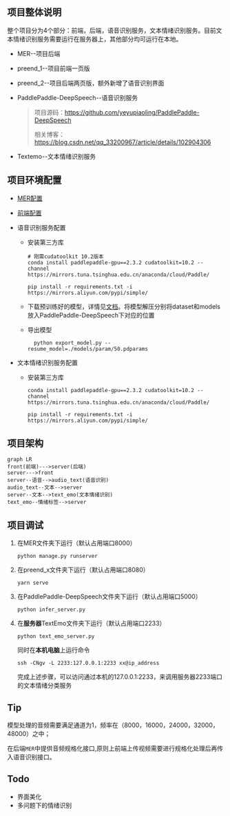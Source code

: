 ## 项目整体说明

整个项目分为4个部分：前端，后端，语音识别服务，文本情绪识别服务。目前文本情绪识别服务需要运行在服务器上，其他部分均可运行在本地。

+ MER--项目后端

+ preend_1--项目前端一页版

+ preend_2--项目后端两页版，额外新增了语音识别界面

+ PaddlePaddle-DeepSpeech--语音识别服务

  >项目源码：https://github.com/yeyupiaoling/PaddlePaddle-DeepSpeech
  >
  >相关博客：https://blog.csdn.net/qq_33200967/article/details/102904306

+ Textemo--文本情绪识别服务



## 项目环境配置

+ [MER配置](./MER/readme.md)

+ [前端配置](./preend_2/readme.md)

+ 语音识别服务配置

  + 安装第三方库

    ```shell
    # 刚需cudatoolkit 10.2版本
    conda install paddlepaddle-gpu==2.3.2 cudatoolkit=10.2 --channel https://mirrors.tuna.tsinghua.edu.cn/anaconda/cloud/Paddle/
    ```

    ```shell
    pip install -r requirements.txt -i https://mirrors.aliyun.com/pypi/simple/
    ```

  + 下载预训练好的模型，详情见[文档](./PaddlePaddle-DeepSpeech/README.md)。将模型解压分别将dataset和models放入PaddlePaddle-DeepSpeech下对应的位置
  + 导出模型

    ```
      python export_model.py --resume_model=./models/param/50.pdparams
    ```


+ 文本情绪识别服务配置

  + 安装第三方库

    ```shell
    conda install paddlepaddle-gpu==2.3.2 cudatoolkit=10.2 --channel https://mirrors.tuna.tsinghua.edu.cn/anaconda/cloud/Paddle/
    ```

    ```shell
    pip install -r requirements.txt -i https://mirrors.aliyun.com/pypi/simple/
    ```



## 项目架构



```mermaid
graph LR
front(前端)--->server(后端)
server--->front
server--语音-->audio_text(语音识别)
audio_text--文本-->server
server--文本-->text_emo(文本情绪识别)
text_emo--情绪标签-->server
```

## 项目调试

1. 在MER文件夹下运行（默认占用端口8000）

   ```shell
   python manage.py runserver
   ```

 2. 在preend_x文件夹下运行（默认占用端口8080）

    ```
    yarn serve
    ```

 3. 在PaddlePaddle-DeepSpeech文件夹下运行（默认占用端口5000）

    ```
    python infer_server.py
    ```

4. 在**服务器**TextEmo文件夹下运行（默认占用端口2233）

   ```
   python text_emo_server.py
   ```

   同时在**本机电脑**上运行命令

   ```
   ssh -CNgv -L 2233:127.0.0.1:2233 xx@ip_address
   ```

   完成上述步骤，可以访问通过本机的127.0.0.1:2233，来调用服务器2233端口的文本情绪分类服务

   

## Tip

模型处理的音频需要满足通道为1，频率在（8000，16000，24000，32000，48000）之中；

在后端`MER`中提供音频规格化接口,原则上前端上传视频需要进行规格化处理后再传入语音识别接口。





## Todo

+ 界面美化
+ 多问题下的情绪识别